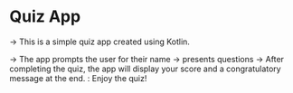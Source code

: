# Quiz App

-> This is a simple quiz app created using Kotlin.

-> The app prompts the user for their name
-> presents questions
-> After completing the quiz, the app will display your score and a congratulatory message at the end.
: Enjoy the quiz!
